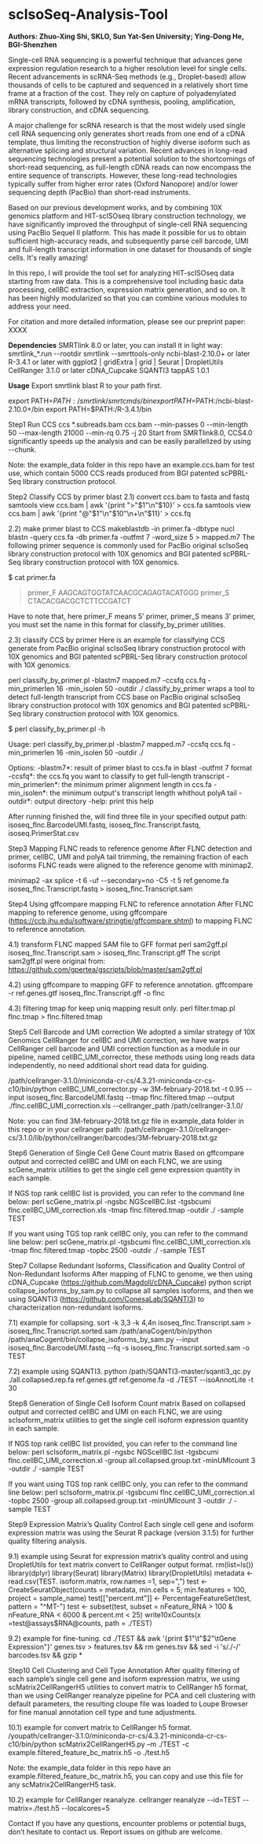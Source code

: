 # scIsoSeq-Analysis-Tool

**Authors: Zhuo-Xing Shi, SKLO, Sun Yat-Sen University; Ying-Dong He, BGI-Shenzhen**

Single-cell RNA sequencing is a powerful technique that advances gene expression regulation research to a higher resolution level for single cells. Recent advancements in scRNA-Seq methods (e.g., Droplet-based) allow thousands of cells to be captured and sequenced in a relatively short time frame at a fraction of the cost. They rely on capture of polyadenylated mRNA transcripts, followed by cDNA synthesis, pooling, amplification, library construction, and cDNA sequencing.

A major challenge for scRNA research is that the most widely used single cell RNA sequencing only generates short reads from one end of a cDNA template, thus limiting the reconstruction of highly diverse isoform such as alternative splicing and structural variation. Recent advances in long-read sequencing technologies present a potential solution to the shortcomings of short-read sequencing, as full-length cDNA reads can now encompass the entire sequence of transcripts. However, these long-read technologies typically suffer from higher error rates (Oxford Nanopore) and/or lower sequencing depth (PacBio) than short-read instruments.

Based on our previous development works, and by combining 10X genomics platform and HIT-scISOseq library construction technology, we have significantly improved the throughput of single-cell RNA sequencing using PacBio Sequel II platform. This has made it possible for us to obtain sufficient high-accuracy reads, and subsequently parse cell barcode, UMI and full-length transcript information in one dataset for thousands of single cells. It's really amazing!

In this repo, I will provide the tool set for analyzing HIT-scISOseq data starting from raw data. This is a comprehensive tool including basic data processing, cellBC extraction, expression matrix generation, and so on. It has been highly modularized so that you can combine various modules to address your need.

For citation and more detailed information, please see our preprint paper: XXXX

**Dependencies**
SMRTlink 8.0 or later, you can install it in light way: smrtlink_*.run --rootdir smrtlink --smrttools-only
ncbi-blast-2.10.0+ or later
R-3.4.1 or later with ggplot2 | gridExtra | grid | Seurat | DropletUtils
CellRanger 3.1.0 or later
cDNA_Cupcake
SQANTI3
tappAS 1.0.1

**Usage**
Export smrtlink blast R to your path first.

export PATH=$PATH:/smrtlink/smrtcmds/bin
export PATH=$PATH:/ncbi-blast-2.10.0+/bin
export PATH=$PATH:/R-3.4.1/bin

Step1 Run CCS
ccs *.subreads.bam ccs.bam --min-passes 0 --min-length 50 --max-length 21000 --min-rq 0.75 -j 20
Start from SMRTlink8.0, CCS4.0 significantly speeds up the analysis and can be easily parallelized by using --chunk.

Note: the example_data folder in this repo have an example.ccs.bam for test use, which contain 5000 CCS reads produced from BGI patented scPBRL-Seq library construction protocol.

Step2 Classify CCS by primer blast
2.1) convert ccs.bam to fasta and fastq
samtools view ccs.bam | awk '{print ">"$1"\n"$10}' > ccs.fa
samtools view ccs.bam | awk '{print "@"$1"\n"$10"\n+\n"$11}' > ccs.fq

2.2) make primer blast to CCS
makeblastdb -in primer.fa -dbtype nucl
blastn -query ccs.fa -db primer.fa -outfmt 7 -word_size 5 > mapped.m7
The following primer sequence is commonly used for PacBio original scIsoSeq library construction protocol with 10X genomics and BGI patented scPBRL-Seq library construction protocol with 10X genomics.

$ cat primer.fa
>primer_F
AAGCAGTGGTATCAACGCAGAGTACATGGG
>primer_S
CTACACGACGCTCTTCCGATCT

Have to note that, here primer_F means 5’ primer, primer_S means 3’ primer, you must set the name in this format for classify_by_primer utilities.

2.3) classify CCS by primer
Here is an example for classifying CCS generate from PacBio original scIsoSeq library construction protocol with 10X genomics and BGI patented scPBRL-Seq library construction protocol with 10X genomics.

perl classify_by_primer.pl -blastm7 mapped.m7 -ccsfq ccs.fq -min_primerlen 16 -min_isolen 50 -outdir ./
classify_by_primer wraps a tool to detect full-length transcript from CCS base on PacBio original scIsoSeq library construction protocol with 10X genomics and BGI patented scPBRL-Seq library construction protocol with 10X genomics.

$ perl classify_by_primer.pl -h

Usage: perl classify_by_primer.pl -blastm7 mapped.m7 -ccsfq ccs.fq -min_primerlen 16 -min_isolen 50 -outdir ./

Options:
        -blastm7*:              result of primer blast to ccs.fa in blast -outfmt 7 format
        -ccsfq*:                the ccs.fq you want to classify to get full-length transcript
        -min_primerlen*:        the minimum primer alignment length in ccs.fa
        -min_isolen*:           the minimum output's transcript length whithout polyA tail
        -outdir*:               output directory
-help:			      print this help

After running finished the, will find three file in your specified output path: isoseq_flnc.BarcodeUMI.fastq, isoseq_flnc.Transcript.fastq, isoseq.PrimerStat.csv

Step3 Mapping FLNC reads to reference genome
After FLNC detection and primer, cellBC, UMI and polyA tail trimming, the remaining fraction of each isoforms FLNC reads were aligned to the reference genome with minimap2.

minimap2 -ax splice -t 6 -uf --secondary=no -C5 -t 5 ref.genome.fa isoseq_flnc.Transcript.fastq > isoseq_flnc.Transcript.sam

Step4 Using gffcompare mapping FLNC to reference annotation
After FLNC mapping to reference genome, using gffcompare (https://ccb.jhu.edu/software/stringtie/gffcompare.shtml) to mapping FLNC to reference annotation.

4.1) transform FLNC mapped SAM file to GFF format
perl sam2gff.pl isoseq_flnc.Transcript.sam > isoseq_flnc.Transcript.gff
The script sam2gff.pl were original from: https://github.com/gpertea/gscripts/blob/master/sam2gff.pl

4.2) using gffcompare to mapping GFF to reference annotation.
gffcompare -r ref.genes.gtf isoseq_flnc.Transcript.gff -o flnc

4.3) filtering tmap for keep uniq mapping result only.
perl filter.tmap.pl flnc.tmap > flnc.filtered.tmap

Step5 Cell Barcode and UMI correction
We adopted a similar strategy of 10X Genomics CellRanger for cellBC and UMI correction, we have warps CellRanger cell barcode and UMI correction function as a module in our pipeline, named cellBC_UMI_corrector, these methods using long reads data independently, no need additional short read data for guiding.

/path/cellranger-3.1.0/miniconda-cr-cs/4.3.21-miniconda-cr-cs-c10/bin/python cellBC_UMI_corrector.py -w 3M-february-2018.txt -t 0.95 --input isoseq_flnc.BarcodeUMI.fastq --tmap flnc.filtered.tmap --output ./flnc.cellBC_UMI_correction.xls --cellranger_path /path/cellranger-3.1.0/

Note: you can find 3M-february-2018.txt.gz file in example_data folder in this repo or in your cellranger path: /path/cellranger-3.1.0/cellranger-cs/3.1.0/lib/python/cellranger/barcodes/3M-february-2018.txt.gz

Step6 Generation of Single Cell Gene Count matrix
Based on gffcompare output and corrected cellBC and UMI on each FLNC, we are using scGene_matrix utilities to get the single cell gene expression quantity in each sample.

If NGS top rank cellBC list is provided, you can refer to the command line below:
perl scGene_matrix.pl -ngsbc NGScellBC.list -tgsbcumi flnc.cellBC_UMI_correction.xls -tmap flnc.filtered.tmap -outdir ./ -sample TEST

If you want using TGS top rank cellBC only, you can refer to the command line below:
perl scGene_matrix.pl -tgsbcumi flnc.cellBC_UMI_correction.xls -tmap flnc.filtered.tmap -topbc 2500 -outdir ./ -sample TEST

Step7 Collapse Redundant Isoforms, Classification and Quality Control of Non-Redundant Isoforms
After mapping of FLNC to genome, we then using cDNA_Cupcake (https://github.com/Magdoll/cDNA_Cupcake) python script collapse_isoforms_by_sam.py to collapse all samples isoforms, and then we using SQANTI3 (https://github.com/ConesaLab/SQANTI3) to characterization non-redundant isoforms.

7.1) example for collapsing.
sort -k 3,3 -k 4,4n isoseq_flnc.Transcript.sam > isoseq_flnc.Transcript.sorted.sam
/path/anaCogent/bin/python /path/anaCogent/bin/collapse_isoforms_by_sam.py --input isoseq_flnc.BarcodeUMI.fastq --fq -s isoseq_flnc.Transcript.sorted.sam -o TEST

7.2) example using SQANTI3.
python /path/SQANTI3-master/sqanti3_qc.py ./all.collapsed.rep.fa ref.genes.gtf ref.genome.fa -d ./TEST --isoAnnotLite -t 30

Step8 Generation of Single Cell Isoform Count matrix
Based on collapsed output and corrected cellBC and UMI on each FLNC, we are using scIsoform_matrix utilities to get the single cell isoform expression quantity in each sample.

If NGS top rank cellBC list provided, you can refer to the command line below:
perl scIsoform_matrix.pl -ngsbc NGScellBC.list -tgsbcumi flnc.cellBC_UMI_correction.xl -group all.collapsed.group.txt -minUMIcount 3 -outdir ./ -sample TEST

If you want using TGS top rank cellBC only, you can refer to the command line below:
perl scIsoform_matrix.pl -tgsbcumi flnc.cellBC_UMI_correction.xl -topbc 2500 -group all.collapsed.group.txt -minUMIcount 3 -outdir ./ -sample TEST

Step9 Expression Matrix’s Quality Control
Each single cell gene and isoform expression matrix was using the Seurat R package (version 3.1.5) for further quality filtering analysis.

9.1) example using Seurat for expression matrix’s quality control and using DropletUtils for text matrix convert to CellRanger output format.
rm(list=ls())
library(dplyr)
library(Seurat)
library(Matrix)
library(DropletUtils)
metadata <- read.csv(TEST. isoform.matrix, row.names =1, sep=",")
test <- CreateSeuratObject(counts = metadata, min.cells = 5, min.features = 100, project = sample_name)
test[["percent.mt"]] <- PercentageFeatureSet(test, pattern = "^MT-")
test <- subset(test, subset = nFeature_RNA > 100 & nFeature_RNA < 6000 & percent.mt < 25)
write10xCounts(x =test@assays$RNA@counts, path = ./TEST)

9.2) example for fine-tuning.
cd ./TEST && awk '{print $1"\t"$2"\tGene Expression"}' genes.tsv > features.tsv && rm genes.tsv && sed -i 's/\./\-/' barcodes.tsv && gzip *

Step10 Cell Clustering and Cell Type Annotation
After quality filtering of each sample’s single cell gene and isoform expression matrix, we using scMatrix2CellRangerH5 utilities to convert matrix to CellRanger h5 format, than we using CellRanger reanalyze pipeline for PCA and cell clustering with default parameters, the resulting cloupe file was loaded to Loupe Browser for fine manual annotation cell type and tune adjustments.

10.1) example for convert matrix to CellRanger h5 format.
/youpath/cellranger-3.1.0/miniconda-cr-cs/4.3.21-miniconda-cr-cs-c10/bin/python scMatrix2CellRangerH5.py –m ./TEST -c  example.filtered_feature_bc_matrix.h5 -o ./test.h5

Note: the example_data folder in this repo have an example.filtered_feature_bc_matrix.h5, you can copy and use this file for any scMatrix2CellRangerH5 task.

10.2) example for CellRanger reanalyze.
cellranger reanalyze --id=TEST --matrix=./test.h5 --localcores=5

Contact
If you have any questions, encounter problems or potential bugs, don’t hesitate to contact us. Report issues on github are welcome.
